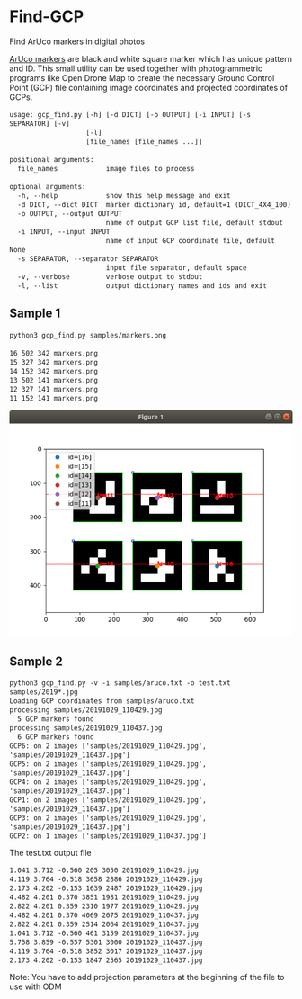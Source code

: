 # Find-GCP
Find ArUco markers in digital photos

[ArUco markers](http://chev.me/arucogen) are black and white square marker which has unique pattern and ID.
This small utility can be used together with photogrammetric programs like Open Drone Map to create the necessary Ground Control Point (GCP) file containing image coordinates and projected coordinates of GCPs.

```
usage: gcp_find.py [-h] [-d DICT] [-o OUTPUT] [-i INPUT] [-s SEPARATOR] [-v]
                   [-l]
                   [file_names [file_names ...]]

positional arguments:
  file_names            image files to process

optional arguments:
  -h, --help            show this help message and exit
  -d DICT, --dict DICT  marker dictionary id, default=1 (DICT_4X4_100)
  -o OUTPUT, --output OUTPUT
                        name of output GCP list file, default stdout
  -i INPUT, --input INPUT
                        name of input GCP coordinate file, default None
  -s SEPARATOR, --separator SEPARATOR
                        input file separator, default space
  -v, --verbose         verbose output to stdout
  -l, --list            output dictionary names and ids and exit
```

## Sample 1

```
python3 gcp_find.py samples/markers.png

16 502 342 markers.png
15 327 342 markers.png
14 152 342 markers.png
13 502 141 markers.png
12 327 141 markers.png
11 152 141 markers.png
```
![found markers](samples/found_markers.png)

## Sample 2

```
python3 gcp_find.py -v -i samples/aruco.txt -o test.txt samples/2019*.jpg
Loading GCP coordinates from samples/aruco.txt
processing samples/20191029_110429.jpg
  5 GCP markers found
processing samples/20191029_110437.jpg
  6 GCP markers found
GCP6: on 2 images ['samples/20191029_110429.jpg', 'samples/20191029_110437.jpg']
GCP5: on 2 images ['samples/20191029_110429.jpg', 'samples/20191029_110437.jpg']
GCP4: on 2 images ['samples/20191029_110429.jpg', 'samples/20191029_110437.jpg']
GCP1: on 2 images ['samples/20191029_110429.jpg', 'samples/20191029_110437.jpg']
GCP3: on 2 images ['samples/20191029_110429.jpg', 'samples/20191029_110437.jpg']
GCP2: on 1 images ['samples/20191029_110437.jpg']
```
The test.txt output file
```
1.041 3.712 -0.560 205 3050 20191029_110429.jpg
4.119 3.764 -0.518 3658 2886 20191029_110429.jpg
2.173 4.202 -0.153 1639 2487 20191029_110429.jpg
4.482 4.201 0.370 3851 1981 20191029_110429.jpg
2.822 4.201 0.359 2310 1977 20191029_110429.jpg
4.482 4.201 0.370 4069 2075 20191029_110437.jpg
2.822 4.201 0.359 2514 2064 20191029_110437.jpg
1.041 3.712 -0.560 461 3159 20191029_110437.jpg
5.758 3.859 -0.557 5301 3000 20191029_110437.jpg
4.119 3.764 -0.518 3852 3017 20191029_110437.jpg
2.173 4.202 -0.153 1847 2565 20191029_110437.jpg
```

Note: You have to add projection parameters at the beginning of the file to use with ODM
